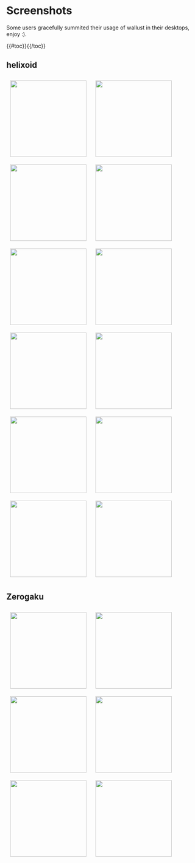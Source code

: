 # Screenshots

Some users gracefully summited their usage of wallust in their desktops, enjoy :).

{{#toc}}{{/toc}}

## helixoid


<img loading="lazy" style="margin:10px" width=200px src="https://codeberg.org/attachments/5506cbdc-4343-48bc-a5fa-26fb6f92405c">
<img loading="lazy" style="margin:10px" width=200px src="https://codeberg.org/attachments/65ef489a-3321-4cdb-9f81-7364bc8fc6dd">
<img loading="lazy" style="margin:10px" width=200px src="https://codeberg.org/attachments/b255ecb0-ef41-49cb-9642-095b823ef56a">
<img loading="lazy" style="margin:10px" width=200px src="https://codeberg.org/attachments/d1fc0b84-e11a-4b70-8cb3-449269da05a0">
<img loading="lazy" style="margin:10px" width=200px src="https://codeberg.org/attachments/42fedae2-ad32-4b4d-93d0-1b57de209b2d">
<img loading="lazy" style="margin:10px" width=200px src="https://codeberg.org/attachments/c7101d8a-b22d-4dfd-a092-668b70c94f9c">
<img loading="lazy" style="margin:10px" width=200px src="https://codeberg.org/attachments/3e6dd5af-a68f-4899-8c7c-2e7493d7400a">
<img loading="lazy" style="margin:10px" width=200px src="https://codeberg.org/attachments/0006dece-eeed-48ed-98ca-ebafd654b1f1">
<img loading="lazy" style="margin:10px" width=200px src="https://codeberg.org/attachments/1b6cf6d2-291c-47b8-950b-5bb3662277d1">
<img loading="lazy" style="margin:10px" width=200px src="https://codeberg.org/attachments/7ff38963-5a01-4185-a6ba-8e810d5c102e">
<img loading="lazy" style="margin:10px" width=200px src="https://codeberg.org/attachments/18df2ae7-2847-4a87-bad6-d5e098cd11f9">
<img loading="lazy" style="margin:10px" width=200px src="https://codeberg.org/attachments/8cefbf84-21d6-4443-8662-1c88117576b2">

## Zerogaku

<!-- ![vid-zerogaku-1](https://codeberg.org/attachments/0bcd3032-eb4b-496b-a2bf-721d02d47d51) -->

<img loading="lazy" style="margin:10px" width=200px src="https://codeberg.org/attachments/2cdef261-ebfb-4f33-8d38-fbb6d744acff">
<img loading="lazy" style="margin:10px" width=200px src="https://codeberg.org/attachments/dedf8777-413a-4bde-b27d-d09f2530e8a1">
<img loading="lazy" style="margin:10px" width=200px src="https://codeberg.org/attachments/bf7fefba-203b-444d-be88-2ad978845f6a">
<img loading="lazy" style="margin:10px" width=200px src="https://codeberg.org/attachments/090eb2ae-37e6-4c8f-a211-dc0ee55f1870">
<img loading="lazy" style="margin:10px" width=200px src="https://codeberg.org/attachments/781667cb-f83e-47f2-92be-b37a79683c4c">
<img loading="lazy" style="margin:10px" width=200px src="https://codeberg.org/attachments/670092f9-6684-44bc-8c83-2a84f76fd1ac">
